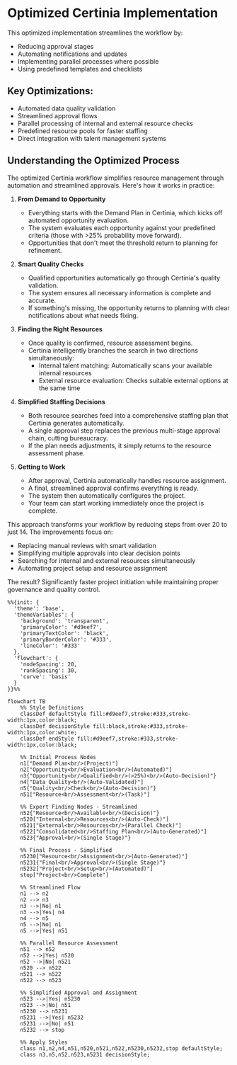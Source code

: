 # Optimized Certinia Implementation

This optimized implementation streamlines the workflow by:
- Reducing approval stages
- Automating notifications and updates
- Implementing parallel processes where possible
- Using predefined templates and checklists

## Key Optimizations:
- Automated data quality validation
- Streamlined approval flows
- Parallel processing of internal and external resource checks
- Predefined resource pools for faster staffing
- Direct integration with talent management systems

## Understanding the Optimized Process

The optimized Certinia workflow simplifies resource management through automation and streamlined approvals. Here's how it works in practice:

1. **From Demand to Opportunity**
   - Everything starts with the Demand Plan in Certinia, which kicks off automated opportunity evaluation.
   - The system evaluates each opportunity against your predefined criteria (those with >25% probability move forward).
   - Opportunities that don't meet the threshold return to planning for refinement.

2. **Smart Quality Checks**
   - Qualified opportunities automatically go through Certinia's quality validation.
   - The system ensures all necessary information is complete and accurate.
   - If something's missing, the opportunity returns to planning with clear notifications about what needs fixing.

3. **Finding the Right Resources**
   - Once quality is confirmed, resource assessment begins.
   - Certinia intelligently branches the search in two directions simultaneously:
     * Internal talent matching: Automatically scans your available internal resources
     * External resource evaluation: Checks suitable external options at the same time

4. **Simplified Staffing Decisions**
   - Both resource searches feed into a comprehensive staffing plan that Certinia generates automatically.
   - A single approval step replaces the previous multi-stage approval chain, cutting bureaucracy.
   - If the plan needs adjustments, it simply returns to the resource assessment phase.

5. **Getting to Work**
   - After approval, Certinia automatically handles resource assignment.
   - A final, streamlined approval confirms everything is ready.
   - The system then automatically configures the project.
   - Your team can start working immediately once the project is complete.

This approach transforms your workflow by reducing steps from over 20 to just 14. The improvements focus on:
- Replacing manual reviews with smart validation
- Simplifying multiple approvals into clear decision points
- Searching for internal and external resources simultaneously
- Automating project setup and resource assignment

The result? Significantly faster project initiation while maintaining proper governance and quality control.

```mermaid
%%{init: {
  'theme': 'base',
  'themeVariables': { 
    'background': 'transparent',
    'primaryColor': '#d9eef7',
    'primaryTextColor': 'black',
    'primaryBorderColor': '#333',
    'lineColor': '#333'
  },
  'flowchart': {
    'nodeSpacing': 20,
    'rankSpacing': 30,
    'curve': 'basis'
  }
}}%%

flowchart TB
    %% Style Definitions
    classDef defaultStyle fill:#d9eef7,stroke:#333,stroke-width:1px,color:black;
    classDef decisionStyle fill:black,stroke:#333,stroke-width:1px,color:white;
    classDef endStyle fill:#d9eef7,stroke:#333,stroke-width:1px,color:black;

    %% Initial Process Nodes
    n1["Demand Plan<br/>(Project)"]
    n2["Opportunity<br/>Evaluation<br/>(Automated)"]
    n3{"Opportunity<br/>Qualified<br/>(>25%)<br/>(Auto-Decision)"}
    n4["Data Quality<br/>(Auto-Validated)"]
    n5{"Quality<br/>Check<br/>(Auto-Decision)"}
    n51["Resource<br/>Assessment<br/>(Task)"]

    %% Expert Finding Nodes - Streamlined
    n52{"Resource<br/>Available<br/>(Decision)"}
    n520["Internal<br/>Resources<br/>(Auto-Check)"]
    n521["External<br/>Resources<br/>(Parallel Check)"]
    n522["Consolidated<br/>Staffing Plan<br/>(Auto-Generated)"]
    n523{"Approval<br/>(Single Stage)"}

    %% Final Process - Simplified
    n5230["Resource<br/>Assignment<br/>(Auto-Generated)"]
    n5231{"Final<br/>Approval<br/>(Single Stage)"}
    n5232["Project<br/>Setup<br/>(Automated)"]
    stop["Project<br/>Complete"]

    %% Streamlined Flow
    n1 --> n2
    n2 --> n3
    n3 -->|No| n1
    n3 -->|Yes| n4
    n4 --> n5
    n5 -->|No| n1
    n5 -->|Yes| n51
    
    %% Parallel Resource Assessment
    n51 --> n52
    n52 -->|Yes| n520
    n52 -->|No| n521
    n520 --> n522
    n521 --> n522
    n522 --> n523
    
    %% Simplified Approval and Assignment
    n523 -->|Yes| n5230
    n523 -->|No| n51
    n5230 --> n5231
    n5231 -->|Yes| n5232
    n5231 -->|No| n51
    n5232 --> stop

    %% Apply Styles
    class n1,n2,n4,n51,n520,n521,n522,n5230,n5232,stop defaultStyle;
    class n3,n5,n52,n523,n5231 decisionStyle;
``` 
